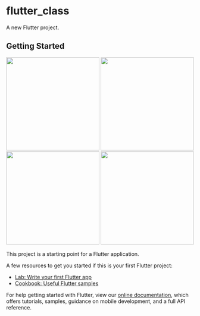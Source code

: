 # flutter_class

A new Flutter project.

## Getting Started

<div>
      <img style="width: 250px;" src="https://user-images.githubusercontent.com/68488154/151668651-690911ea-e2fa-4777-8ef4-38333c54de19.jpg" alt="">
      <img style="width: 250px;" src="https://user-images.githubusercontent.com/68488154/151668659-64dd4dcc-46f5-4b5d-ab03-cf7c485602d9.jpg" alt="">
      <img style="width: 250px;" src="https://user-images.githubusercontent.com/68488154/151668661-3cc0dfe8-c8ee-474e-9f46-a8dc79c4fc87.jpg" alt="">
      <img style="width: 250px;" src="https://user-images.githubusercontent.com/68488154/151668668-a2ac35b4-6e8b-49e5-a5f5-5d22d681d6e8.jpg" alt="">
</div>


This project is a starting point for a Flutter application.

A few resources to get you started if this is your first Flutter project:

- [Lab: Write your first Flutter app](https://flutter.dev/docs/get-started/codelab)
- [Cookbook: Useful Flutter samples](https://flutter.dev/docs/cookbook)

For help getting started with Flutter, view our
[online documentation](https://flutter.dev/docs), which offers tutorials,
samples, guidance on mobile development, and a full API reference.
